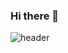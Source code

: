 ### Hi there 👋
![header](https://capsule-render.vercel.app/api?type=cylinder&color=F8E2CF&height=150&section=header&text=good&fontColor=FDF6F0&fontSize=70&animation=fadeIn&fontAlignY=55)

<!--
**RimuZZ/RimuZZ** is a ✨ _special_ ✨ repository because its `README.md` (this file) appears on your GitHub profile.

Here are some ideas to get you started:

- 🔭 I’m currently working on ...
- 🌱 I’m currently learning ...
- 👯 I’m looking to collaborate on ...
- 🤔 I’m looking for help with ...
- 💬 Ask me about ...
- 📫 How to reach me: ...
- 😄 Pronouns: ...
- ⚡ Fun fact: ...
-->
